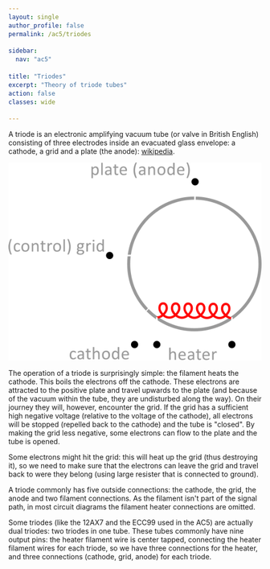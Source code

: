 ```yaml
---
layout: single
author_profile: false
permalink: /ac5/triodes

sidebar:
  nav: "ac5"

title: "Triodes"
excerpt: "Theory of triode tubes"
action: false
classes: wide

---
```

A triode is an electronic amplifying vacuum tube (or valve in British English) consisting of three electrodes inside an evacuated glass envelope: a cathode, a grid and a plate (the anode): [wikipedia](https://en.wikipedia.org/wiki/Triode).

![](/assets/images/ac5/triode.svg)

The operation of a triode is surprisingly simple: the filament heats the cathode. This boils the electrons off the cathode. These electrons are attracted to the positive plate and travel upwards to the plate (and because of the vacuum within the tube, they are undisturbed along the way). On their journey they will, however, encounter the grid. If the grid has a sufficient high negative voltage (relative to the voltage of the cathode), all electrons will be stopped (repelled back to the cathode) and the tube is "closed". By making the grid less negative, some electrons can flow to the plate and the tube is opened.

Some electrons might hit the grid: this will heat up the grid (thus destroying it), so we need to make sure that the electrons can leave the grid and travel back to were they belong (using large resister that is connected to ground).

A triode commonly has five outside connections: the cathode, the grid, the anode and two filament connections. As the filament isn't part of the signal path, in most circuit diagrams the filament heater connections are omitted.

Some triodes (like the 12AX7 and the ECC99 used in the AC5) are actually dual triodes: two triodes in one tube. These tubes commonly have nine output pins: the heater filament wire is center tapped, connecting the heater filament wires for each triode, so we have three connections for the heater, and three connections (cathode, grid, anode) for each triode.
